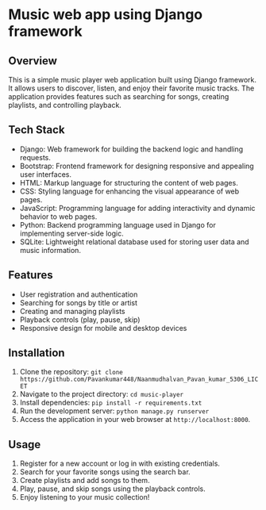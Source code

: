 # Music web app using Django framework

## Overview
This is a simple music player web application built using Django framework. It allows users to discover, listen, and enjoy their favorite music tracks. The application provides features such as searching for songs, creating playlists, and controlling playback.

## Tech Stack
- Django: Web framework for building the backend logic and handling requests.
- Bootstrap: Frontend framework for designing responsive and appealing user interfaces.
- HTML: Markup language for structuring the content of web pages.
- CSS: Styling language for enhancing the visual appearance of web pages.
- JavaScript: Programming language for adding interactivity and dynamic behavior to web pages.
- Python: Backend programming language used in Django for implementing server-side logic.
- SQLite: Lightweight relational database used for storing user data and music information.

## Features
- User registration and authentication
- Searching for songs by title or artist
- Creating and managing playlists
- Playback controls (play, pause, skip)
- Responsive design for mobile and desktop devices

## Installation
1. Clone the repository: `git clone https://github.com/Pavankumar448/Naanmudhalvan_Pavan_kumar_5306_LICET`
2. Navigate to the project directory: `cd music-player`
3. Install dependencies: `pip install -r requirements.txt`
4. Run the development server: `python manage.py runserver`
5. Access the application in your web browser at `http://localhost:8000`.

## Usage
1. Register for a new account or log in with existing credentials.
2. Search for your favorite songs using the search bar.
3. Create playlists and add songs to them.
4. Play, pause, and skip songs using the playback controls.
5. Enjoy listening to your music collection!
